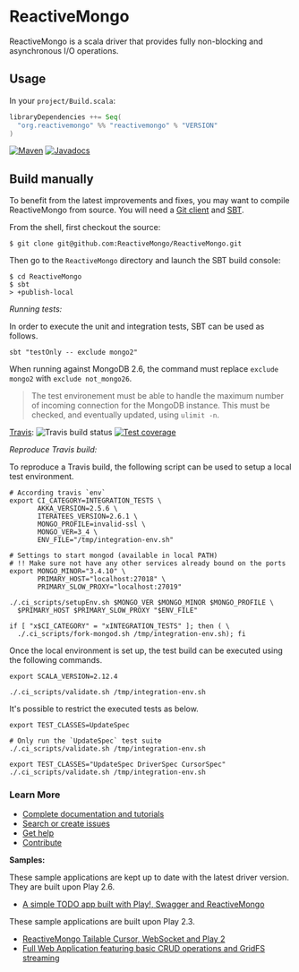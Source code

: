 # ReactiveMongo

ReactiveMongo is a scala driver that provides fully non-blocking and asynchronous I/O operations.

## Usage

In your `project/Build.scala`:

```scala
libraryDependencies ++= Seq(
  "org.reactivemongo" %% "reactivemongo" % "VERSION"
)
```

[![Maven](https://img.shields.io/maven-central/v/org.reactivemongo/reactivemongo_2.12.svg)](http://search.maven.org/#search%7Cga%7C1%7Ca%3A%22reactivemongo_2.12%22) [![Javadocs](https://javadoc.io/badge/org.reactivemongo/reactivemongo_2.12.svg)](https://javadoc.io/doc/org.reactivemongo/reactivemongo_2.12)

## Build manually

To benefit from the latest improvements and fixes, you may want to compile ReactiveMongo from source. You will need a [Git client](http://git-scm.com/) and [SBT](http://www.scala-sbt.org).

From the shell, first checkout the source:

```
$ git clone git@github.com:ReactiveMongo/ReactiveMongo.git
```

Then go to the `ReactiveMongo` directory and launch the SBT build console:

```
$ cd ReactiveMongo
$ sbt
> +publish-local
```

*Running tests:*

In order to execute the unit and integration tests, SBT can be used as follows.

    sbt "testOnly -- exclude mongo2"

When running against MongoDB 2.6, the command must replace `exclude mongo2` with `exclude not_mongo26`.

> The test environement must be able to handle the maximum number of incoming connection for the MongoDB instance. This must be checked, and eventually updated, using `ulimit -n`.

[Travis](https://travis-ci.org/ReactiveMongo/ReactiveMongo): ![Travis build status](https://travis-ci.org/ReactiveMongo/ReactiveMongo.png?branch=master)
[![Test coverage](https://img.shields.io/badge/coverage-60%25-yellowgreen.svg)](https://reactivemongo.github.io/ReactiveMongo/coverage/0.12.7/)

*Reproduce Travis build:*

To reproduce a Travis build, the following script can be used to setup a local test environment.

```
# According travis `env`
export CI_CATEGORY=INTEGRATION_TESTS \
       AKKA_VERSION=2.5.6 \
       ITERATEES_VERSION=2.6.1 \
       MONGO_PROFILE=invalid-ssl \
       MONGO_VER=3_4 \
       ENV_FILE="/tmp/integration-env.sh"

# Settings to start mongod (available in local PATH)
# !! Make sure not have any other services already bound on the ports
export MONGO_MINOR="3.4.10" \
       PRIMARY_HOST="localhost:27018" \
       PRIMARY_SLOW_PROXY="localhost:27019"

./.ci_scripts/setupEnv.sh $MONGO_VER $MONGO_MINOR $MONGO_PROFILE \
  $PRIMARY_HOST $PRIMARY_SLOW_PROXY "$ENV_FILE"

if [ "x$CI_CATEGORY" = "xINTEGRATION_TESTS" ]; then ( \
  ./.ci_scripts/fork-mongod.sh /tmp/integration-env.sh); fi
```

Once the local environment is set up, the test build can be executed using the following commands.

```
export SCALA_VERSION=2.12.4

./.ci_scripts/validate.sh /tmp/integration-env.sh
```

It's possible to restrict the executed tests as below.

```
export TEST_CLASSES=UpdateSpec

# Only run the `UpdateSpec` test suite
./.ci_scripts/validate.sh /tmp/integration-env.sh

export TEST_CLASSES="UpdateSpec DriverSpec CursorSpec"
./.ci_scripts/validate.sh /tmp/integration-env.sh
```

### Learn More

- [Complete documentation and tutorials](http://reactivemongo.org)
- [Search or create issues](https://github.com/ReactiveMongo/ReactiveMongo/issues)
- [Get help](https://groups.google.com/forum/?fromgroups#!forum/reactivemongo)
- [Contribute](https://github.com/ReactiveMongo/ReactiveMongo/blob/master/CONTRIBUTING.md#reactivemongo-developer--contributor-guidelines)

**Samples:**  

These sample applications are kept up to date with the latest driver version. They are built upon Play 2.6.

* [A simple TODO app built with Play!, Swagger and ReactiveMongo](https://github.com/ricsirigu/play26-swagger-reactivemongo)

These sample applications are built upon Play 2.3.

* [ReactiveMongo Tailable Cursor, WebSocket and Play 2](https://github.com/sgodbillon/reactivemongo-tailablecursor-demo)
* [Full Web Application featuring basic CRUD operations and GridFS streaming](https://github.com/sgodbillon/reactivemongo-demo-app)
